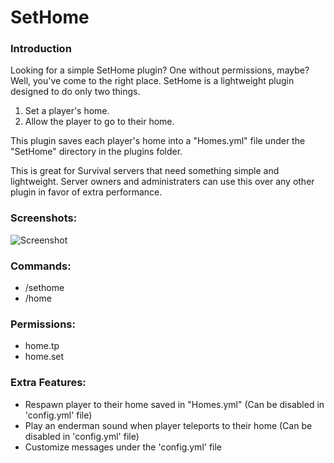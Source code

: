 # SetHome

### Introduction
Looking for a simple SetHome plugin? One without permissions, maybe? Well, you've come to the right place. SetHome is a lightweight plugin designed to do only two things.

1) Set a player's home.
2) Allow the player to go to their home.

This plugin saves each player's home into a "Homes.yml" file under the "SetHome" directory in the plugins folder.

This is great for Survival servers that need something simple and lightweight. Server owners and administraters can use this over any other plugin in favor of extra performance.

### Screenshots:
![Screenshot](https://i.imgur.com/GK3eEFD.png)

### Commands:
- /sethome
- /home

### Permissions:
- home.tp
- home.set

### Extra Features:
- Respawn player to their home saved in "Homes.yml" (Can be disabled in 'config.yml' file)
- Play an enderman sound when player teleports to their home (Can be disabled in 'config.yml' file)
- Customize messages under the 'config.yml' file
